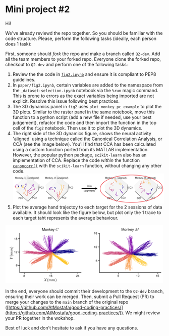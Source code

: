 # Mini project #2

Hi!

We've already reviewd the repo together. So you should be familiar with the code structure.
Please, perform the following tasks (ideally, each person does 1 task):

First, someone should _fork_ the repo and make a branch called `Q2-dev`. Add all the team members to your forked repo. Everyone clone the forked repo, checkout to `Q2-dev` and perform one of the following tasks:

1. Review the the code in [`fig2.ipynb`](/paper/fig2.ipynb) and ensure it is compliant to PEP8 guidelines.
1. In `paper/fig2.ipynb`, certain variables are added to the namespace from the `_dataset-selection.ipynb` notebook via the `%run` magic command. This is prone to errors as the exact variables being imported are not explicit. Resolve this issue following best practices.
1. The 3D dynamics panel in `fig2` uses `plot_monkey_pc_example` to plot the 3D plots. Similar to the raster panel in the same notebook, move this function to a python script (add a new file if needed, use your best judgement), refactor the code and then import the function in the top cell of the `fig2` notebook. Then use it to plot the 3D dynamics.
1. The right side of the 3D dynamics figure, shows the neural activity 'aligned' using a technique called the Canonical Correlation Analysis, or CCA (see the image below). You'll find that CCA has been calculated using a custom function ported from its MATLAB implementation. However, the popular python package, `scikit-learn` also has an implementation of CCA. Replace the code _within_ the function [`canoncorr()`](/tools/ccaTools.py#L315) with the `scikit-learn` function, without changing any other code.
![cca](./image/cca.png)
1. Plot the average hand trajectoy to each target for the 2 sessions of data available. It should look like the figure below, but plot only the 1 trace to each target taht represents the average behaviour.
<img src="./image/hand-traj.png" alt="traj" width="500" />

In the end, everyone should commit their development to the `Q2-dev` branch, ensuring their work can be merged. Then, submit a Pull Request (PR) to merge your changes to the `main` branch of the original repo ([https://github.com/AtMostafa/good-coding-practices/](https://github.com/AtMostafa/good-coding-practices/)). We might review your PR together in the wokshop.

Best of luck and don't hesitate to ask if you have any questions.
